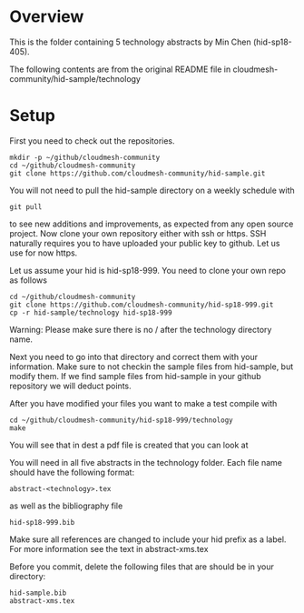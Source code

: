 # Overview

This is the folder containing 5 technology abstracts by Min Chen (hid-sp18-405). 

The following contents are from the original README file in cloudmesh-community/hid-sample/technology

# Setup

First you need to check out the repositories. 

    mkdir -p ~/github/cloudmesh-community
    cd ~/github/cloudmesh-community
    git clone https://github.com/cloudmesh-community/hid-sample.git

You will not need to pull the hid-sample directory on a weekly
schedule with

    git pull

to see new additions and improvements, as expected from any open
source project.  Now clone your own repository either with ssh or
https. SSH naturally requires you to have uploaded your public key to
github. Let us use for now https.

Let us assume your hid is hid-sp18-999. You need to clone your own
repo as follows

    cd ~/github/cloudmesh-community
    git clone https://github.com/cloudmesh-community/hid-sp18-999.git
    cp -r hid-sample/technology hid-sp18-999
    
Warning: Please make sure there is no / after the technology directory
name.
  
Next you need to go into that directory and correct them with your
information. Make sure to not checkin the sample files from
hid-sample, but modify them. If we find sample files from hid-sample
in your github repository we will deduct points.

After you have modified your files you want to make a test compile with

    cd ~/github/cloudmesh-community/hid-sp18-999/technology
    make
    
You will see that in dest a pdf file is created that you can look at

You will need in all five abstracts in the technology folder.   Each file name should have the following format:

    abstract-<technology>.tex

as well as the bibliography file

    hid-sp18-999.bib

Make sure all references are changed to include your hid prefix as a
label. For more information see the text in abstract-xms.tex

Before you commit, delete the following files that are should be in your directory:

    hid-sample.bib
    abstract-xms.tex



